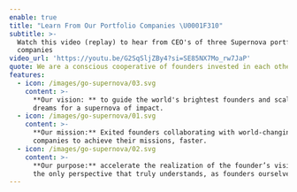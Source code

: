 ```yaml
---
enable: true
title: "Learn From Our Portfolio Companies \U0001F310"
subtitle: >-
  Watch this video (replay) to hear from CEO's of three Supernova portfolio
  companies
video_url: 'https://youtu.be/G2SqSljZBy4?si=SE85NX7Mo_rw7JaP'
quote: We are a conscious cooperative of founders invested in each other’s success
features:
  - icon: /images/go-supernova/03.svg
    content: >-
      **Our vision: ** to guide the world's brightest founders and scale their
      dreams for a supernova of impact. 
  - icon: /images/go-supernova/01.svg
    content: >-
      **Our mission:** Exited founders collaborating with world-changing
      companies to achieve their missions, faster.
  - icon: /images/go-supernova/02.svg
    content: >-
      **Our purpose:** accelerate the realization of the founder’s vision - from
      the only perspective that truly understands, as founders ourselves.
---
```


